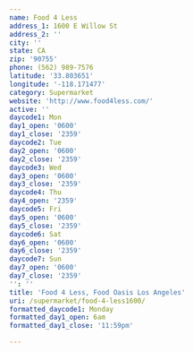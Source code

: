 ```yaml
---
name: Food 4 Less
address_1: 1600 E Willow St
address_2: ''
city: ''
state: CA
zip: '90755'
phone: (562) 989-7576
latitude: '33.803651'
longitude: '-118.171477'
category: Supermarket
website: 'http://www.food4less.com/'
active: ''
daycode1: Mon
day1_open: '0600'
day1_close: '2359'
daycode2: Tue
day2_open: '0600'
day2_close: '2359'
daycode3: Wed
day3_open: '0600'
day3_close: '2359'
daycode4: Thu
day4_open: '2359'
daycode5: Fri
day5_open: '0600'
day5_close: '2359'
daycode6: Sat
day6_open: '0600'
day6_close: '2359'
daycode7: Sun
day7_open: '0600'
day7_close: '2359'
'': ''
title: 'Food 4 Less, Food Oasis Los Angeles'
uri: /supermarket/food-4-less1600/
formatted_daycode1: Monday
formatted_day1_open: 6am
formatted_day1_close: '11:59pm'

---
```

